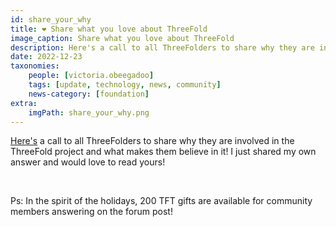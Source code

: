 ```yaml
---
id: share_your_why
title: ❤️ Share what you love about ThreeFold
image_caption: Share what you love about ThreeFold
description: Here's a call to all ThreeFolders to share why they are involved in the ThreeFold project and what makes them believe in it! 
date: 2022-12-23
taxonomies:
    people: [victoria.obeegadoo]
    tags: [update, technology, news, community]
    news-category: [foundation]
extra:
    imgPath: share_your_why.png
---
```


[Here's](https://forum.threefold.io/t/end-of-year-community-challenge-my-why-personal-tft-grant/3638) a call to all ThreeFolders to share why they are involved in the ThreeFold project and what makes them believe in it! I just shared my own answer and would love to read yours! 

<br/>

Ps: In the spirit of the holidays, 200 TFT gifts are available for community members answering on the forum post!